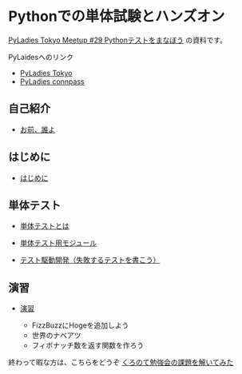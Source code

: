 # Pythonでの単体試験とハンズオン

[PyLadies Tokyo Meetup #29 Pythonテストをまなぼう](https://pyladies-tokyo.connpass.com/event/76967/) の資料です。

PyLaidesへのリンク

- [PyLadies Tokyo](http://tokyo.pyladies.com/)
- [PyLadies connpass](https://pyladies-tokyo.connpass.com/)

## 自己紹介

- [お前、誰よ](0_WhoAmI.md)

## はじめに

- [はじめに](1_FirstTalk.md)

## 単体テスト

- [単体テストとは](2_AboutTest.md)

- [単体テスト用モジュール](3_TestModule.md)

- [テスト駆動開発（失敗するテストを書こう）](4_TDD.md)

## 演習

- [演習](./Exercises/README.md)

  - FizzBuzzにHogeを追加しよう
  - 世界のナベアツ
  - フィボナッチ数を返す関数を作ろう

終わって暇な方は、こちらをどうぞ
[くろのて勉強会の課題を解いてみた](https://github.com/okusama27/cronete_task)
